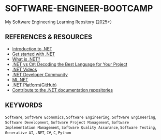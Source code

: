 # SOFTWARE-ENGINEER-BOOTCAMP
My Software Engineering Learning Repsitory (2025+)

## REFERENCES & RESOURCES
- [Introduction to .NET](https://learn.microsoft.com/en-gb/dotnet/core/introduction?WT.mc_id=dotnet-35129-website)
- [Get started with .NET](https://learn.microsoft.com/en-gb/dotnet/core/get-started)
- [What is .NET?](https://dotnet.microsoft.com/en-us/learn/dotnet/what-is-dotnet)
- [.NET vs C#: Decoding the Best Language for Your Project](https://www.openxcell.com/blog/dotnet-vs-csharp/)
- [.NET Videos](https://dotnet.microsoft.com/en-us/learn/videos)
- [.NET Developer Community](https://dotnet.microsoft.com/en-us/platform/community)
- [ML.NET](https://dotnet.microsoft.com/en-us/apps/ai/ml-dotnet)
- [.NET Platform(GitHub)](https://github.com/dotnet?WT.mc_id=dotnet-35129-website)
- [Contribute to the .NET documentation repositories](https://learn.microsoft.com/en-gb/contribute/content/dotnet/dotnet-contribute)
## KEYWORDS
``Software``, ``Software Economics``, ``Software Engineering``, ``Software Engineering``, ``Software Development``, ``Software Project Management``, ``Software Implementation Management``, ``Software Quality Assurance``, ``Software Testing``, ``Generative AI``, ``.NET``, ``C#``, ``C``, ``Python``
